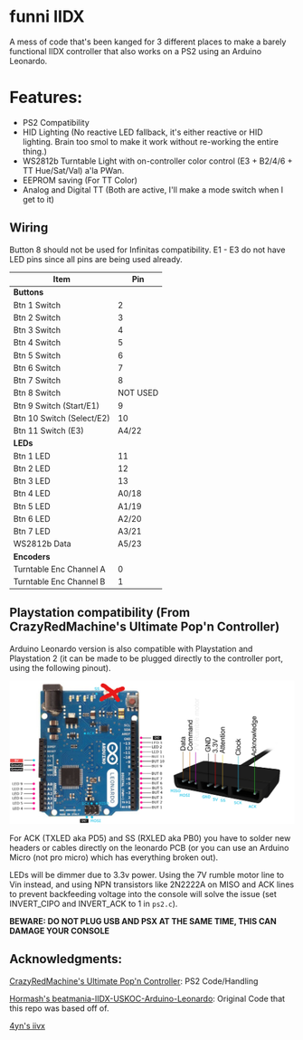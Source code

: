 # funni IIDX
A mess of code that's been kanged for 3 different places to make a barely functional IIDX controller that also works on a PS2 using an Arduino Leonardo.

# Features:
* PS2 Compatibility
* HID Lighting (No reactive LED fallback, it's either reactive or HID lighting. Brain too smol to make it work without re-working the entire thing.)
* WS2812b Turntable Light with on-controller color control (E3 + B2/4/6 + TT Hue/Sat/Val) a'la PWan.
* EEPROM saving (For TT Color)
* Analog and Digital TT (Both are active, I'll make a mode switch when I get to it)
## Wiring

Button 8 should not be used for Infinitas compatibility. E1 - E3 do not have LED pins since all pins are being used already.

| Item                    | Pin |
|-------------------------|-----|
| **Buttons**             |     |
| Btn 1 Switch            |  2  |
| Btn 2 Switch            |  3  |
| Btn 3 Switch            |  4  |
| Btn 4 Switch            |  5  |
| Btn 5 Switch            |  6  |
| Btn 6 Switch            |  7  |
| Btn 7 Switch            |  8  |
| Btn 8 Switch            |  NOT USED  |
| Btn 9 Switch (Start/E1)    |  9  |
| Btn 10 Switch (Select/E2)   | 10  |
| Btn 11 Switch (E3)		| A4/22 |
| **LEDs**                |     |
| Btn 1 LED               |  11 |
| Btn 2 LED               |  12 |
| Btn 3 LED               |  13 |
| Btn 4 LED               |  A0/18 |
| Btn 5 LED               |  A1/19 |
| Btn 6 LED               |  A2/20 |
| Btn 7 LED               |  A3/21 |
| WS2812b Data            |  A5/23  |
| **Encoders**            |     |
| Turntable Enc Channel A |  0  |
| Turntable Enc Channel B |  1  |

## Playstation compatibility (From CrazyRedMachine's Ultimate Pop'n Controller)

Arduino Leonardo version is also compatible with Playstation and Playstation 2 (it can be made to be plugged directly to the controller port, using the following pinout).

![pinout_psx](https://github.com/CrazyRedMachine/UltimatePopnController/blob/master/pinout_leonardo_psx.png?raw=true)

For ACK (TXLED aka PD5) and SS (RXLED aka PB0) you have to solder new headers or cables directly on the leonardo PCB (or you can use an Arduino Micro (not pro micro) which has everything broken out).

LEDs will be dimmer due to 3.3v power. Using the 7V rumble motor line to Vin instead, and using NPN transistors like 2N2222A on MISO and ACK lines to prevent backfeeding voltage into the console will solve the issue (set INVERT_CIPO and INVERT_ACK to 1 in `ps2.c`).

**BEWARE: DO NOT PLUG USB AND PSX AT THE SAME TIME, THIS CAN DAMAGE YOUR CONSOLE**

## Acknowledgments:

[CrazyRedMachine's Ultimate Pop'n Controller](https://github.com/CrazyRedMachine/UltimatePopnController): PS2 Code/Handling

[Hormash's beatmania-IIDX-USKOC-Arduino-Leonardo](https://github.com/Hormash/beatmania-IIDX-USKOC-Arduino-Leonardo): Original Code that this repo was based off of.

[4yn's iivx](https://github.com/4yn/iivx)
